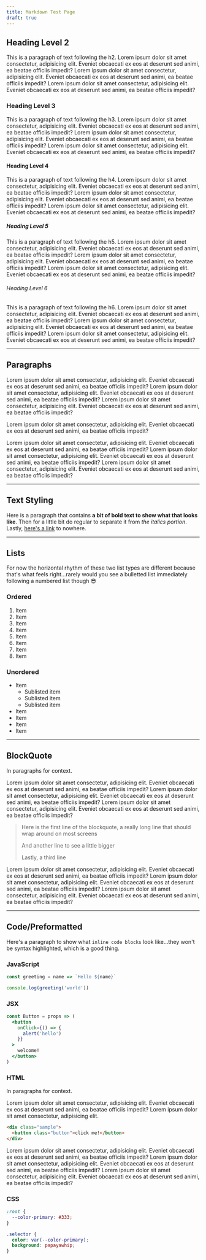 ```yaml
---
title: Markdown Test Page
draft: true
---
```


## Heading Level 2

This is a paragraph of text following the h2. Lorem ipsum dolor sit amet consectetur, adipisicing elit. Eveniet obcaecati ex eos at deserunt sed animi, ea beatae officiis impedit? Lorem ipsum dolor sit amet consectetur, adipisicing elit. Eveniet obcaecati ex eos at deserunt sed animi, ea beatae officiis impedit? Lorem ipsum dolor sit amet consectetur, adipisicing elit. Eveniet obcaecati ex eos at deserunt sed animi, ea beatae officiis impedit?

### Heading Level 3

This is a paragraph of text following the h3. Lorem ipsum dolor sit amet consectetur, adipisicing elit. Eveniet obcaecati ex eos at deserunt sed animi, ea beatae officiis impedit? Lorem ipsum dolor sit amet consectetur, adipisicing elit. Eveniet obcaecati ex eos at deserunt sed animi, ea beatae officiis impedit? Lorem ipsum dolor sit amet consectetur, adipisicing elit. Eveniet obcaecati ex eos at deserunt sed animi, ea beatae officiis impedit?

#### Heading Level 4

This is a paragraph of text following the h4. Lorem ipsum dolor sit amet consectetur, adipisicing elit. Eveniet obcaecati ex eos at deserunt sed animi, ea beatae officiis impedit? Lorem ipsum dolor sit amet consectetur, adipisicing elit. Eveniet obcaecati ex eos at deserunt sed animi, ea beatae officiis impedit? Lorem ipsum dolor sit amet consectetur, adipisicing elit. Eveniet obcaecati ex eos at deserunt sed animi, ea beatae officiis impedit?

##### Heading Level 5

This is a paragraph of text following the h5. Lorem ipsum dolor sit amet consectetur, adipisicing elit. Eveniet obcaecati ex eos at deserunt sed animi, ea beatae officiis impedit? Lorem ipsum dolor sit amet consectetur, adipisicing elit. Eveniet obcaecati ex eos at deserunt sed animi, ea beatae officiis impedit? Lorem ipsum dolor sit amet consectetur, adipisicing elit. Eveniet obcaecati ex eos at deserunt sed animi, ea beatae officiis impedit?

###### Heading Level 6

This is a paragraph of text following the h6. Lorem ipsum dolor sit amet consectetur, adipisicing elit. Eveniet obcaecati ex eos at deserunt sed animi, ea beatae officiis impedit? Lorem ipsum dolor sit amet consectetur, adipisicing elit. Eveniet obcaecati ex eos at deserunt sed animi, ea beatae officiis impedit? Lorem ipsum dolor sit amet consectetur, adipisicing elit. Eveniet obcaecati ex eos at deserunt sed animi, ea beatae officiis impedit?

---

## Paragraphs

Lorem ipsum dolor sit amet consectetur, adipisicing elit. Eveniet obcaecati ex eos at deserunt sed animi, ea beatae officiis impedit? Lorem ipsum dolor sit amet consectetur, adipisicing elit. Eveniet obcaecati ex eos at deserunt sed animi, ea beatae officiis impedit? Lorem ipsum dolor sit amet consectetur, adipisicing elit. Eveniet obcaecati ex eos at deserunt sed animi, ea beatae officiis impedit?

Lorem ipsum dolor sit amet consectetur, adipisicing elit. Eveniet obcaecati ex eos at deserunt sed animi, ea beatae officiis impedit?

Lorem ipsum dolor sit amet consectetur, adipisicing elit. Eveniet obcaecati ex eos at deserunt sed animi, ea beatae officiis impedit? Lorem ipsum dolor sit amet consectetur, adipisicing elit. Eveniet obcaecati ex eos at deserunt sed animi, ea beatae officiis impedit? Lorem ipsum dolor sit amet consectetur, adipisicing elit. Eveniet obcaecati ex eos at deserunt sed animi, ea beatae officiis impedit?

---

## Text Styling

Here is a paragraph that contains **a bit of bold text to show what that looks like**. Then for a little bit do regular to separate it from _the italics portion_. Lastly, [here's a link]() to nowhere.

---

## Lists

For now the horizontal rhythm of these two list types are different because that's what feels right...rarely would you see a bulletted list immediately following a numbered list though 😎

### Ordered

1. Item
1. Item
1. Item
1. Item
1. Item
1. Item
1. Item
1. Item

### Unordered

- Item
  - Sublisted item
  - Sublisted item
  - Sublisted item
- Item
- Item
- Item
- Item

---

## BlockQuote

In paragraphs for context.

Lorem ipsum dolor sit amet consectetur, adipisicing elit. Eveniet obcaecati ex eos at deserunt sed animi, ea beatae officiis impedit? Lorem ipsum dolor sit amet consectetur, adipisicing elit. Eveniet obcaecati ex eos at deserunt sed animi, ea beatae officiis impedit? Lorem ipsum dolor sit amet consectetur, adipisicing elit. Eveniet obcaecati ex eos at deserunt sed animi, ea beatae officiis impedit?

> Here is the first line of the blockquote, a really long line that should wrap around on most screens
>
> And another line to see a little bigger
>
> Lastly, a third line

Lorem ipsum dolor sit amet consectetur, adipisicing elit. Eveniet obcaecati ex eos at deserunt sed animi, ea beatae officiis impedit? Lorem ipsum dolor sit amet consectetur, adipisicing elit. Eveniet obcaecati ex eos at deserunt sed animi, ea beatae officiis impedit? Lorem ipsum dolor sit amet consectetur, adipisicing elit. Eveniet obcaecati ex eos at deserunt sed animi, ea beatae officiis impedit?

---

## Code/Preformatted

Here's a paragraph to show what `inline code blocks` look like...they won't be syntax highlighted, which is a good thing.

### JavaScript

```javascript
const greeting = name => `Hello ${name}`

console.log(greeting('world'))
```

### JSX

```jsx
const Button = props => (
  <button
    onClick={() => {
      alert('hello')
    }}
  >
    welcome!
  </button>
)
```

### HTML

In paragraphs for context.

Lorem ipsum dolor sit amet consectetur, adipisicing elit. Eveniet obcaecati ex eos at deserunt sed animi, ea beatae officiis impedit? Lorem ipsum dolor sit amet consectetur, adipisicing elit.

```html
<div class="sample">
  <button class="button">click me!</button>
</div>
```

Lorem ipsum dolor sit amet consectetur, adipisicing elit. Eveniet obcaecati ex eos at deserunt sed animi, ea beatae officiis impedit? Lorem ipsum dolor sit amet consectetur, adipisicing elit. Eveniet obcaecati ex eos at deserunt sed animi, ea beatae officiis impedit? Lorem ipsum dolor sit amet consectetur, adipisicing elit. Eveniet obcaecati ex eos at deserunt sed animi, ea beatae officiis impedit?

### CSS

```css
:root {
  --color-primary: #333;
}

.selector {
  color: var(--color-primary);
  background: papayawhip;
}
```
